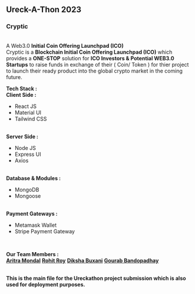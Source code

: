<h2>Ureck-A-Thon 2023</h2>
<h3>Cryptic</h3>
<br>
A Web3.0 <b>Initial Coin Offering Launchpad (ICO)</b>
<!-- insertAVideoDemoForTheProject -->
<br/>
Cryptic is a <b>Blockchain Initial Coin Offering Launchpad (ICO)</b> which provides a <b>ONE-STOP</b>
solution for <b>ICO Investors & Potential WEB3.0 Startups</b> to raise funds in exchange of their ( Coin/ Token )
for thier project to launch their ready product into the global crypto market in the coming future.
<br/>

<!-- Tech Stack Used -->

<b>Tech Stack :</b>
<br>
<b>Client Side :</b>

<ul>
    <li>React JS</li>
    <li>Material UI</li>
    <li>Tailwind CSS</li>
</ul>
<br />
<b>Server Side :</b>
<ul>
    <li>Node JS</li>
    <li>Express UI</li>
    <li>Axios</li>
</ul>
<br />
<b>Database & Modules :</b>
<ul>
    <li>MongoDB</li>
    <li>Mongoose</li>
</ul>
<br />
<b>Payment Gateways :</b>
<ul>
    <li>Metamask Wallet</li>
    <li>Stripe Payment Gateway</li>
</ul>
<br />

<!-- Team Members -->

<b>Our Team Members :</b>
<br />
<b><a href="https://github.com/thecodermaniac" target="_blank">Aritra Mondal</a></b>
<b><a href="https://github.com/rohitroy-github" target="_blank">Rohit Roy</a></b>
<b><a href="https://github.com/diksha1627" target="_blank">Diksha Buxani</a></b>
<b><a href="" target="_blank">Gourab Bandopadhay</a></b>

<!-- End -->

<br>
<b>This is the main file for the Ureckathon project submission which is also used for deployment purposes.</b>
